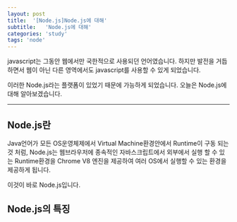 ```yaml
---
layout: post
title:  '[Node.js]Node.js에 대해'
subtitle:   'Node.js에 대해'
categories: 'study'
tags: 'node'
---
```


javascript는 그동안 웹에서만 국한적으로 사용되던 언어였습니다. 하지만 발전을 거듭하면서 웹이 아닌 다른 영역에서도 javascript를 사용할 수 있게 되었습니다.

이러한 Node.js라는 플랫폼이 있었기 때문에 가능하게 되었습니다. 오늘은 Node.js에 대해 알아보겠습니다.

---

## Node.js란

Java언어가 모든 OS운영체제에서 Virtual Machine환경안에서 Runtime이 구동 되는 것 처럼, Node.js는 웹브라우저에 종속적인 자바스크립트에서 외부에서 실행 할 수 있는 Runtime환경을 Chrome V8 엔진을 제공하여 여러 OS에서 실행할 수 있는 환경을 제공하게 됩니다.

이것이 바로 Node.js입니다.

## Node.js의 특징 